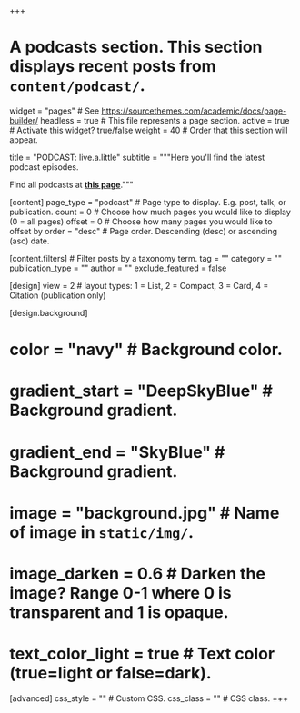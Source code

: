 +++
# A podcasts section. This section displays recent posts from `content/podcast/`.
widget                = "pages"           # See https://sourcethemes.com/academic/docs/page-builder/
headless              = true              # This file represents a page section.
active                = true              # Activate this widget? true/false
weight                = 40                # Order that this section will appear.

title = "PODCAST: live.a.little"
subtitle              = """Here you'll find the latest podcast episodes.

Find all podcasts at <strong>[this page](/livealittle/)</strong>."""

[content]
  page_type           = "podcast"         # Page type to display. E.g. post, talk, or publication.
  count               = 0                 # Choose how much pages you would like to display (0 = all pages)
  offset              = 0                 # Choose how many pages you would like to offset by
  order               = "desc"            # Page order. Descending (desc) or ascending (asc) date.

  [content.filters]                       # Filter posts by a taxonomy term.
    tag               = ""
    category          = ""
    publication_type  = ""
    author            = ""
    exclude_featured  = false
  
[design]
  view                = 2                 # layout types: 1 = List, 2 = Compact, 3 = Card, 4 = Citation (publication only)
  
[design.background]
  # color             = "navy"            # Background color.
  # gradient_start    = "DeepSkyBlue"     # Background gradient.
  # gradient_end      = "SkyBlue"         # Background gradient.
  # image             = "background.jpg"  # Name of image in `static/img/`.
  # image_darken      = 0.6               # Darken the image? Range 0-1 where 0 is transparent and 1 is opaque.
  # text_color_light  = true              # Text color (true=light or false=dark).
  
[advanced]
 css_style            = ""                # Custom CSS. 
 css_class            = ""                # CSS class.
+++


